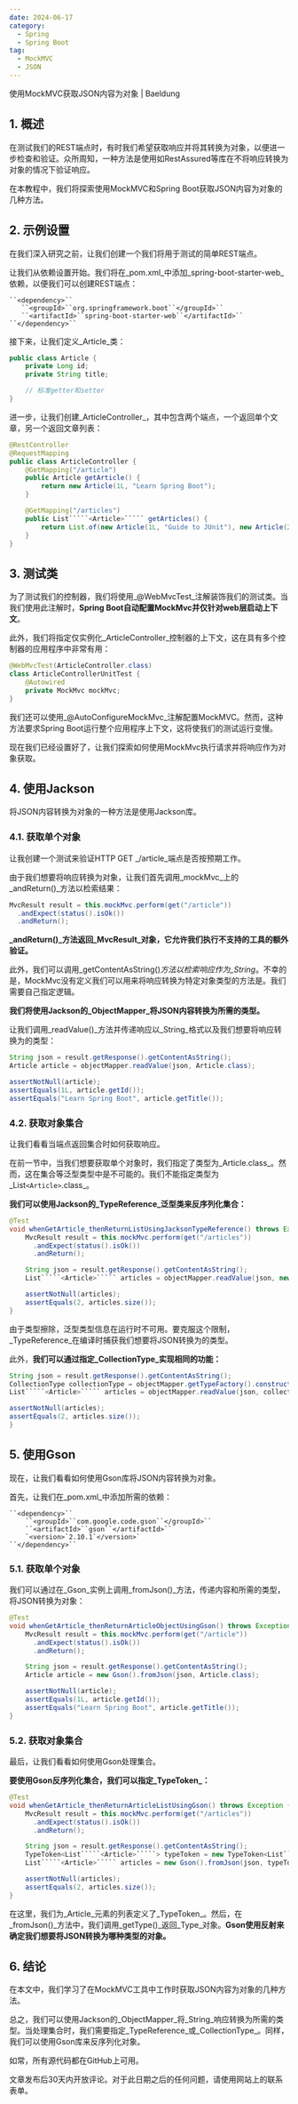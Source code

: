 ```yaml
---
date: 2024-06-17
category:
  - Spring
  - Spring Boot
tag:
  - MockMVC
  - JSON
---
```

使用MockMVC获取JSON内容为对象 | Baeldung

## 1. 概述

在测试我们的REST端点时，有时我们希望获取响应并将其转换为对象，以便进一步检查和验证。众所周知，一种方法是使用如RestAssured等库在不将响应转换为对象的情况下验证响应。

在本教程中，我们将探索使用MockMVC和Spring Boot获取JSON内容为对象的几种方法。

## 2. 示例设置

在我们深入研究之前，让我们创建一个我们将用于测试的简单REST端点。

让我们从依赖设置开始。我们将在_pom.xml_中添加_spring-boot-starter-web_依赖，以便我们可以创建REST端点：

```
``<dependency>``
   ``<groupId>``org.springframework.boot``</groupId>``
   ``<artifactId>``spring-boot-starter-web``</artifactId>``
``</dependency>``
```

接下来，让我们定义_Article_类：

```java
public class Article {
    private Long id;
    private String title;

    // 标准getter和setter
}
```

进一步，让我们创建_ArticleController_，其中包含两个端点，一个返回单个文章，另一个返回文章列表：

```java
@RestController
@RequestMapping
public class ArticleController {
    @GetMapping("/article")
    public Article getArticle() {
        return new Article(1L, "Learn Spring Boot");
    }

    @GetMapping("/articles")
    public List`````<Article>````` getArticles() {
        return List.of(new Article(1L, "Guide to JUnit"), new Article(2L, "Working with Hibernate"));
    }
}
```

## 3. 测试类

为了测试我们的控制器，我们将使用_@WebMvcTest_注解装饰我们的测试类。当我们使用此注解时，**Spring Boot自动配置MockMvc并仅针对web层启动上下文**。

此外，我们将指定仅实例化_ArticleController_控制器的上下文，这在具有多个控制器的应用程序中非常有用：

```java
@WebMvcTest(ArticleController.class)
class ArticleControllerUnitTest {
    @Autowired
    private MockMvc mockMvc;
}
```

我们还可以使用_@AutoConfigureMockMvc_注解配置MockMVC。然而，这种方法要求Spring Boot运行整个应用程序上下文，这将使我们的测试运行变慢。

现在我们已经设置好了，让我们探索如何使用MockMvc执行请求并将响应作为对象获取。

## 4. 使用Jackson

将JSON内容转换为对象的一种方法是使用Jackson库。

### 4.1. 获取单个对象

让我创建一个测试来验证HTTP GET _/article_端点是否按预期工作。

由于我们想要将响应转换为对象，让我们首先调用_mockMvc_上的_andReturn()_方法以检索结果：

```java
MvcResult result = this.mockMvc.perform(get("/article"))
  .andExpect(status().isOk())
  .andReturn();
```

**_andReturn()_方法返回_MvcResult_对象，它允许我们执行不支持的工具的额外验证。**

此外，我们可以调用_getContentAsString()_方法以检索响应作为_String_。不幸的是，MockMvc没有定义我们可以用来将响应转换为特定对象类型的方法是。我们需要自己指定逻辑。

**我们将使用Jackson的_ObjectMapper_将JSON内容转换为所需的类型。**

让我们调用_readValue()_方法并传递响应以_String_格式以及我们想要将响应转换为的类型：

```java
String json = result.getResponse().getContentAsString();
Article article = objectMapper.readValue(json, Article.class);

assertNotNull(article);
assertEquals(1L, article.getId());
assertEquals("Learn Spring Boot", article.getTitle());
```

### 4.2. 获取对象集合

让我们看看当端点返回集合时如何获取响应。

在前一节中，当我们想要获取单个对象时，我们指定了类型为_Article.class_。然而，这在集合等泛型类型中是不可能的。我们不能指定类型为_List`````<Article>`````.class_。

**我们可以使用Jackson的_TypeReference_泛型类来反序列化集合：**

```java
@Test
void whenGetArticle_thenReturnListUsingJacksonTypeReference() throws Exception {
    MvcResult result = this.mockMvc.perform(get("/articles"))
      .andExpect(status().isOk())
      .andReturn();

    String json = result.getResponse().getContentAsString();
    List`````<Article>````` articles = objectMapper.readValue(json, new TypeReference<List`````<Article>`````>(){});

    assertNotNull(articles);
    assertEquals(2, articles.size());
}
```

由于类型擦除，泛型类型信息在运行时不可用。要克服这个限制，_TypeReference_在编译时捕获我们想要将JSON转换为的类型。

此外，**我们可以通过指定_CollectionType_实现相同的功能：**

```java
String json = result.getResponse().getContentAsString();
CollectionType collectionType = objectMapper.getTypeFactory().constructCollectionType(List.class, Article.class);
List`````<Article>````` articles = objectMapper.readValue(json, collectionType);

assertNotNull(articles);
assertEquals(2, articles.size());
}
```

## 5. 使用Gson

现在，让我们看看如何使用Gson库将JSON内容转换为对象。

首先，让我们在_pom.xml_中添加所需的依赖：

```
``<dependency>``
    ``<groupId>``com.google.code.gson``</groupId>``
    ``<artifactId>``gson``</artifactId>``
    `<version>`2.10.1`</version>`
``</dependency>``
```

### 5.1. 获取单个对象

我们可以通过在_Gson_实例上调用_fromJson()_方法，传递内容和所需的类型，将JSON转换为对象：

```java
@Test
void whenGetArticle_thenReturnArticleObjectUsingGson() throws Exception {
    MvcResult result = this.mockMvc.perform(get("/article"))
      .andExpect(status().isOk())
      .andReturn();

    String json = result.getResponse().getContentAsString();
    Article article = new Gson().fromJson(json, Article.class);

    assertNotNull(article);
    assertEquals(1L, article.getId());
    assertEquals("Learn Spring Boot", article.getTitle());
}
```

### 5.2. 获取对象集合

最后，让我们看看如何使用Gson处理集合。

**要使用Gson反序列化集合，我们可以指定_TypeToken_：**

```java
@Test
void whenGetArticle_thenReturnArticleListUsingGson() throws Exception {
    MvcResult result = this.mockMvc.perform(get("/articles"))
      .andExpect(status().isOk())
      .andReturn();

    String json = result.getResponse().getContentAsString();
    TypeToken<List`````<Article>`````> typeToken = new TypeToken<List`````<Article>`````>(){};
    List`````<Article>````` articles = new Gson().fromJson(json, typeToken.getType());

    assertNotNull(articles);
    assertEquals(2, articles.size());
}
```

在这里，我们为_Article_元素的列表定义了_TypeToken_。然后，在_fromJson()_方法中，我们调用_getType()_返回_Type_对象。**Gson使用反射来确定我们想要将JSON转换为哪种类型的对象。**

## 6. 结论

在本文中，我们学习了在MockMVC工具中工作时获取JSON内容为对象的几种方法。

总之，我们可以使用Jackson的_ObjectMapper_将_String_响应转换为所需的类型。当处理集合时，我们需要指定_TypeReference_或_CollectionType_。同样，我们可以使用Gson库来反序列化对象。

如常，所有源代码都在GitHub上可用。

文章发布后30天内开放评论。对于此日期之后的任何问题，请使用网站上的联系表单。